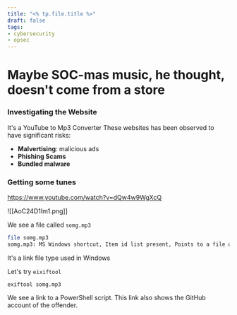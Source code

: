 ```yaml
---
title: "<% tp.file.title %>"
draft: false
tags:
- cybersecurity
- opsec
---
```

# Maybe SOC-mas music, he thought, doesn't come from a store
### Investigating the Website

It's a YouTube to Mp3 Converter
These websites has been observed to have significant risks:

- **Malvertising**: malicious ads
- **Phishing Scams**
- **Bundled malware**


### Getting some tunes

https://www.youtube.com/watch?v=dQw4w9WgXcQ

![[AoC24D1Im1.png]]


We see a file called `somg.mp3`
```bash
file somg.mp3 
somg.mp3: MS Windows shortcut, Item id list present, Points to a file or directory, Has Relative path, Has Working directory, Has command line arguments, Archive, ctime=Sat Sep 15 07:14:14 2018, mtime=Sat Sep 15 07:14:14 2018, atime=Sat Sep 15 07:14:14 2018, length=448000, window=hide
```

It's a link file type used in Windows

Let's try `eixiftool`

```
exiftool somg.mp3
```

We see a link to a PowerShell script.
This link also shows the GitHub account of the offender.